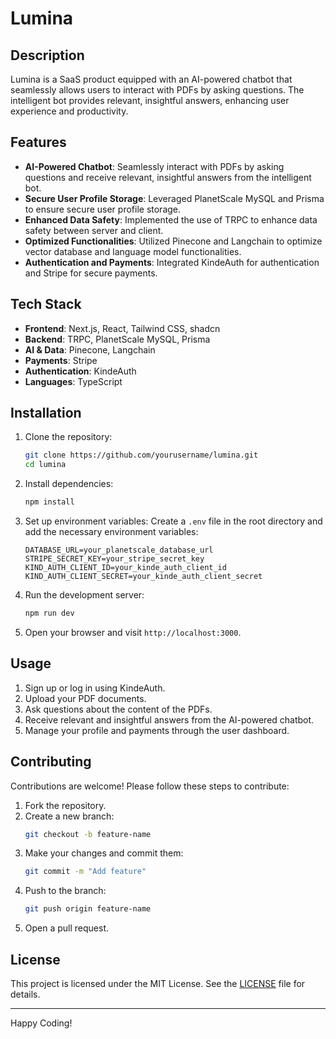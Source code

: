 
# Lumina

## Description

Lumina is a SaaS product equipped with an AI-powered chatbot that seamlessly allows users to interact with PDFs by asking questions. The intelligent bot provides relevant, insightful answers, enhancing user experience and productivity.

## Features

- **AI-Powered Chatbot**: Seamlessly interact with PDFs by asking questions and receive relevant, insightful answers from the intelligent bot.
- **Secure User Profile Storage**: Leveraged PlanetScale MySQL and Prisma to ensure secure user profile storage.
- **Enhanced Data Safety**: Implemented the use of TRPC to enhance data safety between server and client.
- **Optimized Functionalities**: Utilized Pinecone and Langchain to optimize vector database and language model functionalities.
- **Authentication and Payments**: Integrated KindeAuth for authentication and Stripe for secure payments.

## Tech Stack

- **Frontend**: Next.js, React, Tailwind CSS, shadcn
- **Backend**: TRPC, PlanetScale MySQL, Prisma
- **AI & Data**: Pinecone, Langchain
- **Payments**: Stripe
- **Authentication**: KindeAuth
- **Languages**: TypeScript

## Installation

1. Clone the repository:
   ```bash
   git clone https://github.com/yourusername/lumina.git
   cd lumina
   ```

2. Install dependencies:
   ```bash
   npm install
   ```

3. Set up environment variables:
   Create a `.env` file in the root directory and add the necessary environment variables:
   ```env
   DATABASE_URL=your_planetscale_database_url
   STRIPE_SECRET_KEY=your_stripe_secret_key
   KIND_AUTH_CLIENT_ID=your_kinde_auth_client_id
   KIND_AUTH_CLIENT_SECRET=your_kinde_auth_client_secret
   ```

4. Run the development server:
   ```bash
   npm run dev
   ```

5. Open your browser and visit `http://localhost:3000`.

## Usage

1. Sign up or log in using KindeAuth.
2. Upload your PDF documents.
3. Ask questions about the content of the PDFs.
4. Receive relevant and insightful answers from the AI-powered chatbot.
5. Manage your profile and payments through the user dashboard.

## Contributing

Contributions are welcome! Please follow these steps to contribute:

1. Fork the repository.
2. Create a new branch:
   ```bash
   git checkout -b feature-name
   ```
3. Make your changes and commit them:
   ```bash
   git commit -m "Add feature"
   ```
4. Push to the branch:
   ```bash
   git push origin feature-name
   ```
5. Open a pull request.

## License

This project is licensed under the MIT License. See the [LICENSE](LICENSE) file for details.

---

Happy Coding!
